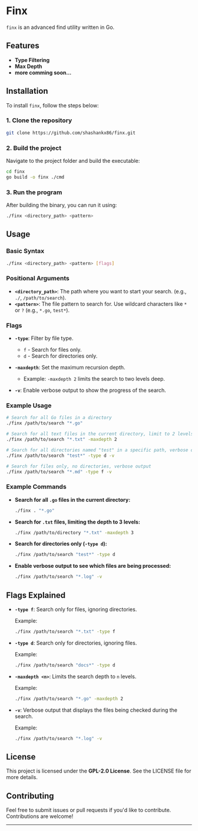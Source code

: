 # Finx

`finx` is an advanced find utility written in Go. 

## Features

- **Type Filtering**
- **Max Depth**
- **more comming soon...**
  
## Installation

To install `finx`, follow the steps below:

### 1. Clone the repository

```bash
git clone https://github.com/shashankx86/finx.git
```

### 2. Build the project

Navigate to the project folder and build the executable:

```bash
cd finx
go build -o finx ./cmd
```

### 3. Run the program

After building the binary, you can run it using:

```bash
./finx <directory_path> <pattern>
```

## Usage

### Basic Syntax

```bash
./finx <directory_path> <pattern> [flags]
```

### Positional Arguments

- **`<directory_path>`**: The path where you want to start your search. (e.g., `./`, `/path/to/search`).
- **`<pattern>`**: The file pattern to search for. Use wildcard characters like `*` or `?` (e.g., `*.go`, `test*`).

### Flags

- **`-type`**: Filter by file type.
  - `f` - Search for files only.
  - `d` - Search for directories only.

- **`-maxdepth`**: Set the maximum recursion depth.
  - Example: `-maxdepth 2` limits the search to two levels deep.

- **`-v`**: Enable verbose output to show the progress of the search.

### Example Usage

```bash
# Search for all Go files in a directory
./finx /path/to/search "*.go"

# Search for all text files in the current directory, limit to 2 levels of depth
./finx /path/to/search "*.txt" -maxdepth 2

# Search for all directories named "test" in a specific path, verbose output enabled
./finx /path/to/search "test*" -type d -v

# Search for files only, no directories, verbose output
./finx /path/to/search "*.md" -type f -v
```

### Example Commands

- **Search for all `.go` files in the current directory:**
  ```bash
  ./finx . "*.go"
  ```

- **Search for `.txt` files, limiting the depth to 3 levels:**
  ```bash
  ./finx /path/to/directory "*.txt" -maxdepth 3
  ```

- **Search for directories only (`-type d`):**
  ```bash
  ./finx /path/to/search "test*" -type d
  ```

- **Enable verbose output to see which files are being processed:**
  ```bash
  ./finx /path/to/search "*.log" -v
  ```

## Flags Explained

- **`-type f`**: Search only for files, ignoring directories.
  
  Example:
  ```bash
  ./finx /path/to/search "*.txt" -type f
  ```

- **`-type d`**: Search only for directories, ignoring files.
  
  Example:
  ```bash
  ./finx /path/to/search "docs*" -type d
  ```

- **`-maxdepth <n>`**: Limits the search depth to `n` levels.
  
  Example:
  ```bash
  ./finx /path/to/search "*.go" -maxdepth 2
  ```

- **`-v`**: Verbose output that displays the files being checked during the search.
  
  Example:
  ```bash
  ./finx /path/to/search "*.log" -v
  ```

## License

This project is licensed under the **GPL-2.0 License**. See the LICENSE file for more details.

## Contributing

Feel free to submit issues or pull requests if you'd like to contribute. Contributions are welcome!

---
